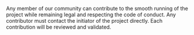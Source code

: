Any member of our community can contribute to the smooth running of the project while remaining legal and respecting the code of conduct.
Any contributor must contact the initiator of the project directly.
Each contribution will be reviewed and validated.
